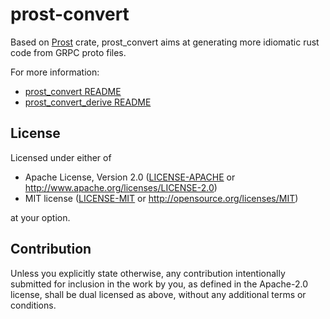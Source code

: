 # prost-convert

Based on [Prost](https://github.com/tokio-rs/prost) crate, prost_convert aims at generating more idiomatic rust code from GRPC proto files.

For more information:
- [prost_convert README](./prost-convert/README.md)
- [prost_convert_derive README](./prost-convert-derive/README.md)

## License

Licensed under either of

 * Apache License, Version 2.0
   ([LICENSE-APACHE](LICENSE-APACHE) or http://www.apache.org/licenses/LICENSE-2.0)
 * MIT license
   ([LICENSE-MIT](LICENSE-MIT) or http://opensource.org/licenses/MIT)

at your option.

## Contribution

Unless you explicitly state otherwise, any contribution intentionally submitted
for inclusion in the work by you, as defined in the Apache-2.0 license, shall be
dual licensed as above, without any additional terms or conditions.
